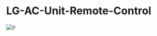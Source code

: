 # LG-AC-Unit-Remote-Control
![ir](https://github.com/roberttucci/LG-AC-Unit-Remote-Control/assets/88236450/585bcc51-7225-4e80-ad13-2de3d48086b9)


